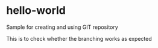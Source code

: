 # hello-world
Sample for creating and using GIT repository

This is to check whether the branching works as expected
